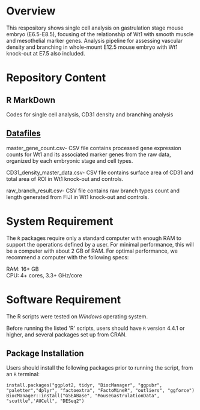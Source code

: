 # Overview

This respository shows single cell analysis on gastrulation stage mouse embryo (E6.5-E8.5), focusing of the relationship of Wt1 with smooth muscle and mesothelial marker genes. 
Analysis pipeline for assessing vascular density and branching in whole-mount E12.5 mouse embryo with Wt1 knock-out at E7.5 also included.

# Repository Content

## R MarkDown
Codes for single cell analysis, CD31 density and branching analysis

## [Datafiles](./DataFiles)
master_gene_count.csv- CSV file contains processed gene expression counts for Wt1 and its associated marker genes from the raw data, organized by each embryonic stage and cell types.

CD31_density_master_data.csv-  CSV file contains surface area of CD31 and total area of ROI in Wt1 knock-out and controls.

raw_branch_result.csv- CSV file contains raw branch types count and length generated from FIJI in Wt1 knock-out and controls.

# System Requirement

The `R` packages require only a standard computer with enough RAM to support the operations defined by a user. For minimal performance, this will be a computer with about 2 GB of RAM. For optimal performance, we recommend a computer with the following specs:

RAM: 16+ GB  
CPU: 4+ cores, 3.3+ GHz/core

# Software Requirement
The R scripts were tested on *Windows* operating system.

Before running the listed 'R' scripts, users should have `R` version 4.4.1 or higher, and several packages set up from CRAN.

## Package Installation
Users should install the following packages prior to running the script, from an `R` terminal:
````
install.packages("ggplot2, tidyr, "BiocManager", "ggpubr", "paletter","dplyr", "factoextra", "FactoMineR", "outliers", "ggforce")
BiocManager::install("GSEABase", "MouseGastrulationData", "scuttle",'AUCell", "DESeq2")
````

